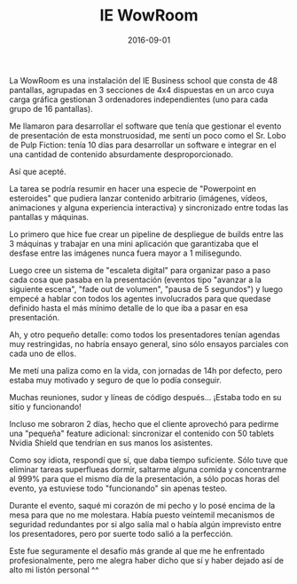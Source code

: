 ﻿---
layout: post
title: IE WowRoom
date: 2016-09-01
description: Software para una superpantalla
img: assets/img/cover/wowroom.jpg
video: AGEknY6FTLU
tags: [Proyectos]
status: published
---

La WowRoom es una instalación del IE Business school que consta de 48 pantallas, agrupadas en 3 secciones de 4x4 dispuestas en un arco cuya carga gráfica gestionan 3 ordenadores independientes (uno para cada grupo de 16 pantallas).

Me llamaron para desarrollar el software que tenía que gestionar el evento de presentación de esta monstruosidad, me sentí un poco como el Sr. Lobo de Pulp Fiction: tenía 10 días para desarrollar un software e integrar en el una cantidad de contenido absurdamente desproporcionado.

Así que acepté.

La tarea se podría resumir en hacer una especie de "Powerpoint en esteroides" que pudiera lanzar contenido arbitrario (imágenes, vídeos, animaciones y alguna experiencia interactiva) y sincronizado entre todas las pantallas y máquinas.

Lo primero que hice fue crear un pipeline de despliegue de builds entre las 3 máquinas y trabajar en una mini aplicación que garantizaba que el desfase entre las imágenes nunca fuera mayor a 1 milisegundo.

Luego cree un sistema de "escaleta digital" para organizar paso a paso cada cosa que pasaba en la presentación (eventos tipo "avanzar a la siguiente escena", "fade out de volumen", "pausa de 5 segundos") y luego empecé a hablar con todos los agentes involucrados para que quedase definido hasta el más mínimo detalle de lo que iba a pasar en esa presentación.

Ah, y otro pequeño detalle: como todos los presentadores tenían agendas muy restringidas, no habría ensayo general, sino sólo ensayos parciales con cada uno de ellos.

Me metí una paliza como en la vida, con jornadas de 14h por defecto, pero estaba muy motivado y seguro de que lo podía conseguir.

Muchas reuniones, sudor y líneas de código después... ¡Estaba todo en su sitio y funcionando!

Incluso me sobraron 2 días, hecho que el cliente aprovechó para pedirme una "pequeña" feature adicional: sincronizar el contenido con 50 tablets Nvidia Shield que tendrían en sus manos los asistentes.

Como soy idiota, respondí que sí, que daba tiempo suficiente. Sólo tuve que eliminar tareas superflueas dormir, saltarme alguna comida y concentrarme al 999% para que el mismo día de la presentación, a sólo pocas horas del evento, ya estuviese todo "funcionando" sin apenas testeo.

Durante el evento, saqué mi corazón de mi pecho y lo posé encima de la mesa para que no me molestara. Había puesto veintemil mecanismos de seguridad redundantes por si algo salía mal o había algún imprevisto entre los presentadores, pero por suerte todo salió a la perfección.

Este fue seguramente el desafío más grande al que me he enfrentado profesionalmente, pero me alegra haber dicho que sí y haber dejado así de alto mi listón personal ^^


<!-- Sample image embed
![]({{ "/assets/img/content/cardcreatorproto.png" | absolute_url }})
<p class="image-caption">Image caption</p>
-->

<!-- Sample blockquote
<blockquote>
Del juego de cartas me olvidé poco después de empezar la aplicación.
</blockquote>
-->

<!-- Sample responsive video embed
<div class="video-container">
  <iframe style="width: 100%;" src="https://www.youtube.com/embed/liMw3yfeTdo?rel=0" frameborder="0" gesture="media" allow="encrypted-media" allowfullscreen></iframe>
</div>
<p class="image-caption">¡Trailer 2.0, con mucho swing!</p>
-->
